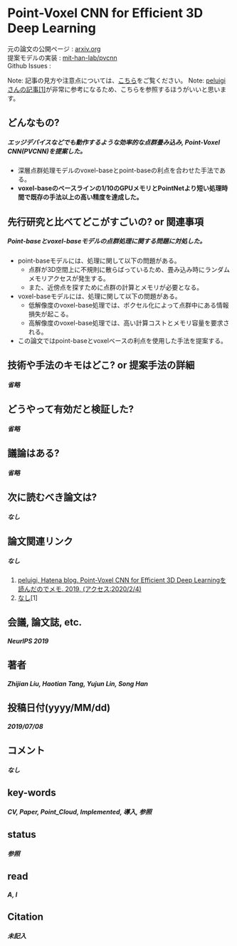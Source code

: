 # Point-Voxel CNN for Efficient 3D Deep Learning

元の論文の公開ページ : [arxiv.org](https://arxiv.org/abs/1907.03739)  
提案モデルの実装 : [mit-han-lab/pvcnn](https://github.com/mit-han-lab/pvcnn)  
Github Issues : []()  

Note: 記事の見方や注意点については、[こちら](/)をご覧ください。
Note: [peluigiさんの記事[1]](http://peluigi.hatenablog.com/entry/2019/11/08/144957)が非常に参考になるため、こちらを参照するほうがいいと思います。

## どんなもの?
##### エッジデバイスなどでも動作するような効率的な点群畳み込み, Point-Voxel CNN(PVCNN)を提案した。
- 深層点群処理モデルのvoxel-baseとpoint-baseの利点を合わせた手法である。
- **voxel-baseのベースラインの1/10のGPUメモリとPointNetより短い処理時間で既存の手法以上の高い精度を達成した。**

## 先行研究と比べてどこがすごいの? or 関連事項
##### Point-baseとvoxel-baseモデルの点群処理に関する問題に対処した。
- point-baseモデルには、処理に関して以下の問題がある。
  - 点群が3D空間上に不規則に散らばっているため、畳み込み時にランダムメモリアクセスが発生する。
  - また、近傍点を探すために点群の計算とメモリが必要となる。
- voxel-baseモデルには、処理に関して以下の問題がある。
  - 低解像度のvoxel-base処理では、ボクセル化によって点群中にある情報損失が起こる。
  - 高解像度のvoxel-base処理では、高い計算コストとメモリ容量を要求される。
- この論文ではpoint-baseとvoxelベースの利点を使用した手法を提案する。

## 技術や手法のキモはどこ? or 提案手法の詳細
##### 省略

## どうやって有効だと検証した?
##### 省略

## 議論はある?
##### 省略

## 次に読むべき論文は?
##### なし

## 論文関連リンク
##### なし
1. [peluigi, Hatena blog. Point-Voxel CNN for Efficient 3D Deep Learningを読んだのでメモ. 2019. (アクセス:2020/2/4)](http://peluigi.hatenablog.com/entry/2019/11/08/144957) 
2. [なし]()[1]

## 会議, 論文誌, etc.
##### NeurlPS 2019

## 著者
##### Zhijian Liu, Haotian Tang, Yujun Lin, Song Han

## 投稿日付(yyyy/MM/dd)
##### 2019/07/08

## コメント
##### なし

## key-words
##### CV, Paper, Point_Cloud, Implemented, 導入, 参照

## status
##### 参照

## read
##### A, I

## Citation
##### 未記入
